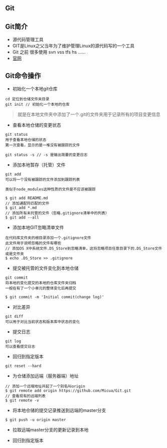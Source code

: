 ## Git

## Git简介

- 源代码管理工具
- GIT是Linux之父当年为了维护管理Linux的源代码写的一个工具
- Git 之前 很多使用 svn vss tfs hs ......
- [官网](https://guides.github.com/)

## Git命令操作

- 初始化一个本地git仓库

```shell
cd 定位到仓储文件夹目录
git init // 初始化一个本地的仓库
```

> 就是在本地文件夹中添加了一个.git的文件夹用于记录所有的项目变更信息

- 查看本地仓储的变更状态

```shell
git status
用于查看本地仓储的状态
第一次查看，显示的是一堆没有被跟踪的文件

git status -s // -s 是输出简要的变更日志
```

- 添加本地暂存（托管）文件

```shell
git add
可以将一个没有被跟踪的文件添加到跟踪列表

类似于node_modules这种性质的文件是不应该被跟踪

$ git add README.md
// 添加通配符匹配的文件
$ git add *.md
// 添加所有未托管的文件（忽略.gitignore清单中的列表）
$ git add --all
```

- 添加本地GIT忽略清单文件

```shell
在代码库文件夹的根目录添加一个.gitignore文件
此文件用于说明忽略的文件有哪些
// 添加OS X中系统文件.DS_Store到忽略清单，这将忽略项目任意目录下的.DS_Store文件或是文件夹
$ echo .DS_Store >> .gitignore
```

- 提交被托管的文件变化到本地仓储

```shell
git commit
将本地的变化提交的本地的仓库文件夹归档
一般在有了一个小单元的整体变化后再提交

$ git commit -m 'Initial commit(change log)'
```

- 对比差异

```shell
git diff
可以用于对比当前状态和版本库中状态的变化
```

- 提交日志

```shell
git log 
可以查看提交日志
```
- 回归到指定版本

```shell
git reset --hard
```

- 为仓储添加远端（服务器端）地址

```shell
// 添加一个远端地址并起了一个别名叫origin
$ git remote add origin https://github.com/Micua/Git.git
// 查看现有的远端列表
$ git remote -v
```

- 将本地仓储的提交记录推送到远端的master分支

```shell
$ git push -u origin master
```

- 拉取远端master分支的更新记录到本地

- 回归到指定版本